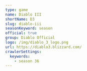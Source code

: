 ```yaml
---
type: game
name: Diablo III
shortName: D3
slug: diablo-iii
seasonKeyword: season
official: true
group: Diablo Official
logo: /img/diablo_3_logo.png
url: https://diablo3.blizzard.com/
crawlerSettings:
  keywords:
    - season 36
---
```

